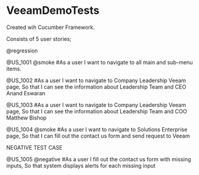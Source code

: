 # VeeamDemoTests
Created wih Cucumber Framework.

Consists of 5 user stories;

@regression

@US_1001 @smoke
  #As a user I want to navigate to all main and sub-menu items.

@US_1002 
  #As a user I want to navigate to Company Leadership Veeam page, So that I can see the information about Leadership Team and CEO Anand Eswaran
          
@US_1003 
  #As a user I want to navigate to Company Leadership Veeam page, So that I can see the information about Leadership Team and COO Matthew Bishop
          
@US_1004 @smoke
  #As a user I want to navigate to Solutions Enterprise page, So that I can fill out the contact us form and send request to Veeam
          
NEGATIVE TEST CASE

@US_1005 @negative
  #As a user I fill out the contact us form with missing inputs, So that system displays alerts for each missing input
